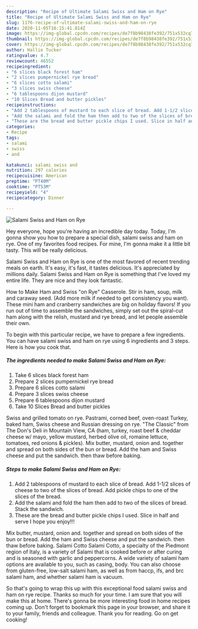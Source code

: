 ```yaml
---
description: "Recipe of Ultimate Salami Swiss and Ham on Rye"
title: "Recipe of Ultimate Salami Swiss and Ham on Rye"
slug: 1176-recipe-of-ultimate-salami-swiss-and-ham-on-rye
date: 2020-11-05T16:15:41.814Z
image: https://img-global.cpcdn.com/recipes/de7f8b98438fe392/751x532cq70/salami-swiss-and-ham-on-rye-recipe-main-photo.jpg
thumbnail: https://img-global.cpcdn.com/recipes/de7f8b98438fe392/751x532cq70/salami-swiss-and-ham-on-rye-recipe-main-photo.jpg
cover: https://img-global.cpcdn.com/recipes/de7f8b98438fe392/751x532cq70/salami-swiss-and-ham-on-rye-recipe-main-photo.jpg
author: Hallie Tucker
ratingvalue: 4.7
reviewcount: 46552
recipeingredient:
- "6 slices black forest ham"
- "2 slices pumpernickel rye bread"
- "6 slices cotto salami"
- "3 slices swiss cheese"
- "6 tablespoons dijon mustard"
- "10 Slices Bread and butter pickles"
recipeinstructions:
- "Add 2 tablespoons of mustard to each slice of bread. Add 1-1/2 slices of cheese to two of the slices of bread. Add pickle chips to one of the slices of the bread."
- "Add the salami and fold the ham then add to two of the slices of bread. Stack the sandwich."
- "These are the bread and butter pickle chips I used. Slice in half and serve I hope you enjoy!!!"
categories:
- Recipe
tags:
- salami
- swiss
- and

katakunci: salami swiss and 
nutrition: 297 calories
recipecuisine: American
preptime: "PT40M"
cooktime: "PT53M"
recipeyield: "4"
recipecategory: Dinner

---
```



![Salami Swiss and Ham on Rye](https://img-global.cpcdn.com/recipes/de7f8b98438fe392/751x532cq70/salami-swiss-and-ham-on-rye-recipe-main-photo.jpg)

Hey everyone, hope you're having an incredible day today. Today, I'm gonna show you how to prepare a special dish, salami swiss and ham on rye. One of my favorites food recipes. For mine, I'm gonna make it a little bit tasty. This will be really delicious.

Salami Swiss and Ham on Rye is one of the most favored of recent trending meals on earth. It's easy, it's fast, it tastes delicious. It's appreciated by millions daily. Salami Swiss and Ham on Rye is something that I've loved my entire life. They are nice and they look fantastic.

How to Make Ham and Swiss &#34;on Rye&#34; Casserole. Stir in ham, soup, milk and caraway seed. (Add more milk if needed to get consistency you want). These mini ham and cranberry sandwiches are big on holiday flavors! If you run out of time to assemble the sandwiches, simply set out the spiral-cut ham along with the relish, mustard and rye bread, and let people assemble their own.


To begin with this particular recipe, we have to prepare a few ingredients. You can have salami swiss and ham on rye using 6 ingredients and 3 steps. Here is how you cook that.

<!--inarticleads1-->

##### The ingredients needed to make Salami Swiss and Ham on Rye:

1. Take 6 slices black forest ham
1. Prepare 2 slices pumpernickel rye bread
1. Prepare 6 slices cotto salami
1. Prepare 3 slices swiss cheese
1. Prepare 6 tablespoons dijon mustard
1. Take 10 Slices Bread and butter pickles


Swiss and grilled tomato on rye. Pastrami, corned beef, oven-roast Turkey, baked ham, Swiss cheese and Russian dressing on rye. &#34;The Classic&#34; from The Don&#39;s Deli in Mountain View, CA (ham, turkey, roast beef &amp; cheddar cheese w/ mayo, yellow mustard, herbed olive oil, romaine lettuce, tomatoes, red onions &amp; pickles). Mix butter, mustard, onion and. together and spread on both sides of the bun or bread. Add the ham and Swiss cheese and put the sandwich. then thaw before baking. 

<!--inarticleads2-->

##### Steps to make Salami Swiss and Ham on Rye:

1. Add 2 tablespoons of mustard to each slice of bread. Add 1-1/2 slices of cheese to two of the slices of bread. Add pickle chips to one of the slices of the bread.
1. Add the salami and fold the ham then add to two of the slices of bread. Stack the sandwich.
1. These are the bread and butter pickle chips I used. Slice in half and serve I hope you enjoy!!!


Mix butter, mustard, onion and. together and spread on both sides of the bun or bread. Add the ham and Swiss cheese and put the sandwich. then thaw before baking. Salami Cotto Salami Cotto, a specialty of the Piedmont region of Italy, is a variety of Salami that is cooked before or after curing and is seasoned with garlic and peppercorns. A wide variety of salami ham options are available to you, such as casing, body. You can also choose from gluten-free, low-salt salami ham, as well as from haccp, ifs, and brc salami ham, and whether salami ham is vacuum. 

So that's going to wrap this up with this exceptional food salami swiss and ham on rye recipe. Thanks so much for your time. I am sure that you will make this at home. There's gonna be more interesting food in home recipes coming up. Don't forget to bookmark this page in your browser, and share it to your family, friends and colleague. Thank you for reading. Go on get cooking!
